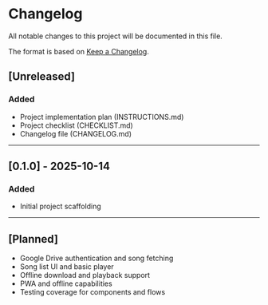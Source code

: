 # Changelog

All notable changes to this project will be documented in this file.

The format is based on [Keep a Changelog](https://keepachangelog.com/en/1.0.0/).

## [Unreleased]

### Added
- Project implementation plan (INSTRUCTIONS.md)
- Project checklist (CHECKLIST.md)
- Changelog file (CHANGELOG.md)

---

## [0.1.0] - 2025-10-14

### Added
- Initial project scaffolding

---

## [Planned]

- Google Drive authentication and song fetching
- Song list UI and basic player
- Offline download and playback support
- PWA and offline capabilities
- Testing coverage for components and flows
